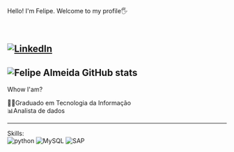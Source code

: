 <div style="display: inline_block">
  
  
<br>
 
Hello! I'm Felipe. Welcome to my profile🖐

 
<br/>
  
[![LinkedIn](https://img.shields.io/badge/LinkedIn-0077B5?style=for-the-badge&logo=linkedin&logoColor=white)](https://www.linkedin.com/in/felipe-henrique-almeida-287b80190/)
 <br/>
--------------------------------------------------------------------
![Felipe Almeida GitHub stats](https://github-readme-stats.vercel.app/api?username=felipealmeidadev&show_icons=true&theme=onedark)
--------------------------------------------------------------------

Whow I'am?
  
👨‍🎓Graduado em Tecnologia da Informação<br>
📊Analista de dados
  
--------------------------------------------------------------------

Skills:<br/>
  <img aling="center" alt="python" src="https://img.shields.io/badge/Python-14354C?style=for-the-badge&logo=python&logoColor=white"/>
  <img aling="center" alt="MySQL" src="https://img.shields.io/badge/MySQL-00000F?style=for-the-badge&logo=mysql&logoColor=white"/>
  <img aling="center" alt="SAP" src="https://img.shields.io/badge/SAP-0FAAFF?style=for-the-badge&logo=sap&logoColor=white"/>
</div>
